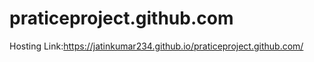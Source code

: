 # praticeproject.github.com

Hosting Link:https://jatinkumar234.github.io/praticeproject.github.com/
